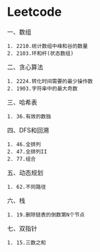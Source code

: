 # Leetcode

  一、数组
  
    1. 2210.统计数组中峰和谷的数量
    2. 2103.环和杆(状态数组)
    
  二、贪心算法
  
    1. 2224.转化时间需要的最少操作数
    2. 1903.字符串中的最大奇数
    
  三、哈希表
  
    1. 36.有效的数独
  
  四、DFS和回溯
  
    1. 46.全排列
    2. 47.全排列II
    2. 77.组合
    
  五、动态规划
  
    1. 62.不同路径
    
  六、栈
  
    1. 19.删除链表的倒数第N个节点
    
  七、双指针
  
    1. 15.三数之和
